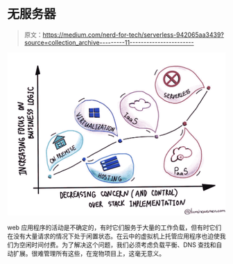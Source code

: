 # 无服务器

> 原文：<https://medium.com/nerd-for-tech/serverless-942065aa3439?source=collection_archive---------11----------------------->

![](img/2c4f0a68d763d16bba1d6acb8f4be53e.png)

web 应用程序的活动是不确定的，有时它们服务于大量的工作负载，但有时它们在没有大量请求的情况下处于闲置状态。在云中的虚拟机上托管应用程序也迫使我们为空闲时间付费。为了解决这个问题，我们必须考虑负载平衡、DNS 查找和自动扩展。很难管理所有这些，在宠物项目上，这毫无意义。